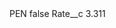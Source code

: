 <?xml version="1.0" encoding="UTF-8"?>
<CustomMetadata xmlns="http://soap.sforce.com/2006/04/metadata" xmlns:xsi="http://www.w3.org/2001/XMLSchema-instance" xmlns:xsd="http://www.w3.org/2001/XMLSchema">
    <label>PEN</label>
    <protected>false</protected>
    <values>
        <field>Rate__c</field>
        <value xsi:type="xsd:double">3.311</value>
    </values>
</CustomMetadata>
